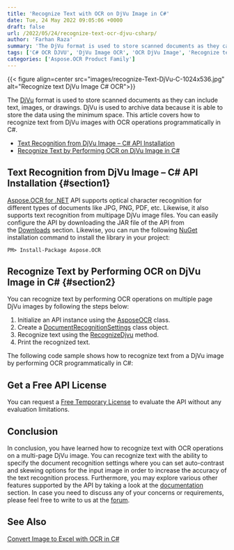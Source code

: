 ```yaml
---
title: 'Recognize Text with OCR on DjVu Image in C#'
date: Tue, 24 May 2022 09:05:06 +0000
draft: false
url: /2022/05/24/recognize-text-ocr-djvu-csharp/
author: 'Farhan Raza'
summary: 'The DjVu format is used to store scanned documents as they can include text, images, or drawings. It is used to archive data because this format is able to store the data using the minimum space. This article covers how to **recognize text from DjVu images with OCR operations programmatically in C#**.'
tags: ['C# OCR DJVU', 'DjVu Image OCR', 'OCR DjVu Image', 'Recognize text in DjVu Image']
categories: ['Aspose.OCR Product Family']
---
```




{{< figure align=center src="images/recognize-Text-DjVu-C-1024x536.jpg" alt="Recognize text DjVu Image C# OCR">}}


The [DjVu](https://docs.fileformat.com/image/djvu/) format is used to store scanned documents as they can include text, images, or drawings. DjVu is used to archive data because it is able to store the data using the minimum space. This article covers how to recognize text from DjVu images with OCR operations programmatically in C#.

*   [Text Recognition from DjVu Image – C# API Installation](#section1)
*   [Recognize Text by Performing OCR on DjVu Image in C#](#section2)

## Text Recognition from DjVu Image – C# API Installation {#section1}

[Aspose.OCR for .NET](https://products.aspose.com/ocr/net) API supports optical character recognition for different types of documents like JPG, PNG, PDF, etc. Likewise, it also supports text recognition from multipage DjVu image files. You can easily configure the API by downloading the JAR file of the API from the [Downloads](https://downloads.aspose.com/ocr/net) section. Likewise, you can run the following [NuGet](https://www.nuget.org/packages/Aspose.OCR/) installation command to install the library in your project:

```
PM> Install-Package Aspose.OCR
```

## Recognize Text by Performing OCR on DjVu Image in C# {#section2}

You can recognize text by performing OCR operations on multiple page DjVu images by following the steps below:

1.  Initialize an API instance using the [AsposeOCR](https://apireference.aspose.com/ocr/net/aspose.ocr/asposeocr) class.
2.  Create a [DocumentRecognitionSettings](https://apireference.aspose.com/ocr/net/aspose.ocr/documentrecognitionsettings) class object.
3.  Recognize text using the [RecognizeDjvu](https://apireference.aspose.com/ocr/net/aspose.ocr/asposeocr/recognizedjvu/) method.
4.  Print the recognized text.

The following code sample shows how to recognize text from a DjVu image by performing OCR programmatically in C#:



## Get a Free API License

You can request a [Free Temporary License](https://purchase.aspose.com/temporary-license) to evaluate the API without any evaluation limitations.

## Conclusion

In conclusion, you have learned how to recognize text with OCR operations on a multi-page DjVu image. You can recognize text with the ability to specify the document recognition settings where you can set auto-contrast and skewing options for the input image in order to increase the accuracy of the text recognition process. Furthermore, you may explore various other features supported by the API by taking a look at the [documentation](https://docs.aspose.com/ocr/net/) section. In case you need to discuss any of your concerns or requirements, please feel free to write to us at the [forum](https://forum.aspose.com/c/ocr).

## See Also

[Convert Image to Excel with OCR in C#](https://blog.aspose.com/2022/01/26/image-to-excel-ocr-csharp/)




